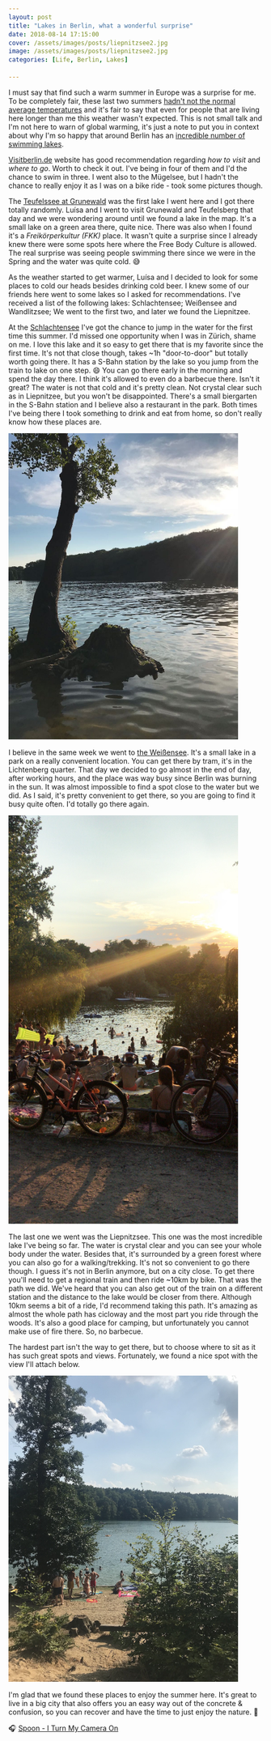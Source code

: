 ```yaml
---
layout: post
title: "Lakes in Berlin, what a wonderful surprise"
date: 2018-08-14 17:15:00
cover: /assets/images/posts/liepnitzsee2.jpg
image: /assets/images/posts/liepnitzsee2.jpg
categories: [Life, Berlin, Lakes]

---
```


I must say that find such a warm summer in Europe was a surprise for me. To be completely fair, these last two summers [hadn't not the normal average temperatures](https://www.bloomberg.com/news/articles/2018-06-01/balmy-june-to-boost-energy-use-with-europeans-turning-on-air-con) and it's fair to say that even for people that are living here longer than me this weather wasn't expected. This is not small talk and I'm not here to warn of global warming, it's just a note to put you in context about why I'm so happy that around Berlin has an [incredible number of swimming lakes](https://www.visitberlin.de/en/lakes).

[Visitberlin.de](https://www.visitberlin.de) website has good recommendation regarding _how to visit_ and _where to go_. Worth to check it out. I've being in four of them and I'd the chance to swim in three. I went also to the Mügelsee, but I hadn't the chance to really enjoy it as I was on a bike ride - took some pictures though.

The [Teufelssee at Grunewald](https://www.tripadvisor.com/Attraction_Review-g187323-d6869347-Reviews-Teufelssee-Berlin.html) was the first lake I went here and I got there totally randomly. Luísa and I went to visit Grunewald and Teufelsberg that day and we were wondering around until we found a lake in the map. It's a small lake on a green area there, quite nice. There was also when I found it's a _Freikörperkultur (FKK)_ place. It wasn't quite a surprise since I already knew there were some spots here where the Free Body Culture is allowed. The real surprise was seeing people swimming there since we were in the Spring and the water was quite cold. 😅

As the weather started to get warmer, Luísa and I decided to look for some places to cold our heads besides drinking cold beer. I knew some of our friends here went to some lakes so I asked for recommendations. I've received a list of the following lakes: Schlachtensee; Weißensee and Wandlitzsee; We went to the first two, and later we found the Liepnitzee. 

At the [Schlachtensee](https://www.visitberlin.de/en/schlachtensee) I've got the chance to jump in the water for the first time this summer. I'd missed one opportunity when I was in Zürich, shame on me. I love this lake and it so easy to get there that is my favorite since the first time. It's not that close though, takes ~1h "door-to-door" but totally worth going there. It has a S-Bahn station by the lake so you jump from the train to lake on one step. 😄 You can go there early in the morning and spend the day there. I think it's allowed to even do a barbecue there. Isn't it great? The water is not that cold and it's pretty clean. Not crystal clear such as in Liepnitzee, but you won't be disappointed. There's a small biergarten in the S-Bahn station and I believe also a restaurant in the park. Both times I've being there I took something to drink and eat from home, so don't really know how these places are.

<img src="/assets/images/posts/schlachtensee.jpg" style="max-width:90%; display:inline-block;">

I believe in the same week we went to [the Weißensee](https://www.visitberlin.de/en/strandbad-weissensee). It's a small lake in a park on a really convenient location. You can get there by tram, it's in the Lichtenberg quarter. That day we decided to go almost in the end of day, after working hours, and the place was way busy since Berlin was burning in the sun. It was almost impossible to find a spot close to the water but we did. As I said, it's pretty convenient to get there, so you are going to find it busy quite often. I'd totally go there again.

<img src="/assets/images/posts/weissensee.jpg" style="max-width:90%; display:inline-block;">

The last one we went was the Liepnitzsee. This one was the most incredible lake I've being so far. The water is crystal clear and you can see your whole body under the water. Besides that, it's surrounded by a green forest where you can also go for a walking/trekking. It's not so convenient to go there though. I guess it's not in Berlin anymore, but on a city close. To get there you'll need to get a regional train and then ride ~10km by bike. That was the path we did. We've heard that you can also get out of the train on a different station and the distance to the lake would be closer from there. Although 10km seems a bit of a ride, I'd recommend taking this path. It's amazing as almost the whole path has cicloway and the most part you ride through the woods. It's also a good place for camping, but unfortunately you cannot make use of fire there. So, no barbecue.

The hardest part isn't the way to get there, but to choose where to sit as it has such great spots and views. Fortunately, we found a nice spot with the view I'll attach below.

<img src="/assets/images/posts/liepnitzsee.jpg" style="max-width:90%; display:inline-block;">

I'm glad that we found these places to enjoy the summer here. It's great to live in a big city that also offers you an easy way out of the concrete & confusion, so you can recover and have the time to just enjoy the nature. 🍃

🎧 [Spoon - I Turn My Camera On](https://open.spotify.com/track/5fQYvCtfbSHEcjf3Sex34y?si=5XXwDENBRF6YmDYTWC1KVw)
